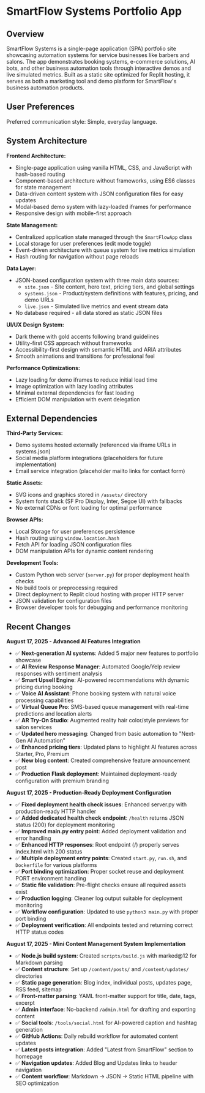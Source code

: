 # SmartFlow Systems Portfolio App

## Overview

SmartFlow Systems is a single-page application (SPA) portfolio site showcasing automation systems for service businesses like barbers and salons. The app demonstrates booking systems, e-commerce solutions, AI bots, and other business automation tools through interactive demos and live simulated metrics. Built as a static site optimized for Replit hosting, it serves as both a marketing tool and demo platform for SmartFlow's business automation products.

## User Preferences

Preferred communication style: Simple, everyday language.

## System Architecture

**Frontend Architecture:**
- Single-page application using vanilla HTML, CSS, and JavaScript with hash-based routing
- Component-based architecture without frameworks, using ES6 classes for state management
- Data-driven content system with JSON configuration files for easy updates
- Modal-based demo system with lazy-loaded iframes for performance
- Responsive design with mobile-first approach

**State Management:**
- Centralized application state managed through the `SmartFlowApp` class
- Local storage for user preferences (edit mode toggle)
- Event-driven architecture with queue system for live metrics simulation
- Hash routing for navigation without page reloads

**Data Layer:**
- JSON-based configuration system with three main data sources:
  - `site.json` - Site content, hero text, pricing tiers, and global settings
  - `systems.json` - Product/system definitions with features, pricing, and demo URLs
  - `live.json` - Simulated live metrics and event stream data
- No database required - all data stored as static JSON files

**UI/UX Design System:**
- Dark theme with gold accents following brand guidelines
- Utility-first CSS approach without frameworks
- Accessibility-first design with semantic HTML and ARIA attributes
- Smooth animations and transitions for professional feel

**Performance Optimizations:**
- Lazy loading for demo iframes to reduce initial load time
- Image optimization with lazy loading attributes
- Minimal external dependencies for fast loading
- Efficient DOM manipulation with event delegation

## External Dependencies

**Third-Party Services:**
- Demo systems hosted externally (referenced via iframe URLs in systems.json)
- Social media platform integrations (placeholders for future implementation)
- Email service integration (placeholder mailto links for contact form)

**Static Assets:**
- SVG icons and graphics stored in `/assets/` directory
- System fonts stack (SF Pro Display, Inter, Segoe UI) with fallbacks
- No external CDNs or font loading for optimal performance

**Browser APIs:**
- Local Storage for user preferences persistence
- Hash routing using `window.location.hash`
- Fetch API for loading JSON configuration files
- DOM manipulation APIs for dynamic content rendering

**Development Tools:**
- Custom Python web server (`server.py`) for proper deployment health checks
- No build tools or preprocessing required
- Direct deployment to Replit cloud hosting with proper HTTP server
- JSON validation for configuration files
- Browser developer tools for debugging and performance monitoring

## Recent Changes

**August 17, 2025 - Advanced AI Features Integration**
- ✅ **Next-generation AI systems**: Added 5 major new features to portfolio showcase
- ✅ **AI Review Response Manager**: Automated Google/Yelp review responses with sentiment analysis
- ✅ **Smart Upsell Engine**: AI-powered recommendations with dynamic pricing during booking
- ✅ **Voice AI Assistant**: Phone booking system with natural voice processing capabilities
- ✅ **Virtual Queue Pro**: SMS-based queue management with real-time predictions and location alerts
- ✅ **AR Try-On Studio**: Augmented reality hair color/style previews for salon services
- ✅ **Updated hero messaging**: Changed from basic automation to "Next-Gen AI Automation"
- ✅ **Enhanced pricing tiers**: Updated plans to highlight AI features across Starter, Pro, Premium
- ✅ **New blog content**: Created comprehensive feature announcement post
- ✅ **Production Flask deployment**: Maintained deployment-ready configuration with premium branding

**August 17, 2025 - Production-Ready Deployment Configuration**  
- ✅ **Fixed deployment health check issues**: Enhanced server.py with production-ready HTTP handler
- ✅ **Added dedicated health check endpoint**: `/health` returns JSON status (200) for deployment monitoring  
- ✅ **Improved main.py entry point**: Added deployment validation and error handling
- ✅ **Enhanced HTTP responses**: Root endpoint (/) properly serves index.html with 200 status
- ✅ **Multiple deployment entry points**: Created `start.py`, `run.sh`, and `Dockerfile` for various platforms
- ✅ **Port binding optimization**: Proper socket reuse and deployment PORT environment handling
- ✅ **Static file validation**: Pre-flight checks ensure all required assets exist
- ✅ **Production logging**: Cleaner log output suitable for deployment monitoring  
- ✅ **Workflow configuration**: Updated to use `python3 main.py` with proper port binding
- ✅ **Deployment verification**: All endpoints tested and returning correct HTTP status codes

**August 17, 2025 - Mini Content Management System Implementation**
- ✅ **Node.js build system**: Created `scripts/build.js` with marked@12 for Markdown parsing
- ✅ **Content structure**: Set up `/content/posts/` and `/content/updates/` directories
- ✅ **Static page generation**: Blog index, individual posts, updates page, RSS feed, sitemap
- ✅ **Front-matter parsing**: YAML front-matter support for title, date, tags, excerpt
- ✅ **Admin interface**: No-backend `/admin.html` for drafting and exporting content
- ✅ **Social tools**: `/tools/social.html` for AI-powered caption and hashtag generation
- ✅ **GitHub Actions**: Daily rebuild workflow for automated content updates
- ✅ **Latest posts integration**: Added "Latest from SmartFlow" section to homepage
- ✅ **Navigation updates**: Added Blog and Updates links to header navigation
- ✅ **Content workflow**: Markdown → JSON → Static HTML pipeline with SEO optimization